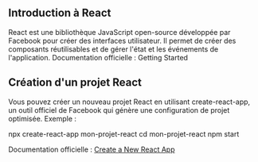## Introduction à React
React est une bibliothèque JavaScript open-source développée par Facebook pour créer des interfaces utilisateur. Il permet de créer des composants réutilisables et de gérer l'état et les événements de l'application.
Documentation officielle : Getting Started

## Création d'un projet React
Vous pouvez créer un nouveau projet React en utilisant create-react-app, un outil officiel de Facebook qui génère une configuration de projet optimisée.
Exemple :

npx create-react-app mon-projet-react
cd mon-projet-react
npm start

Documentation officielle : [Create a New React App ](https://react.dev/learn/start-a-new-react-project)

